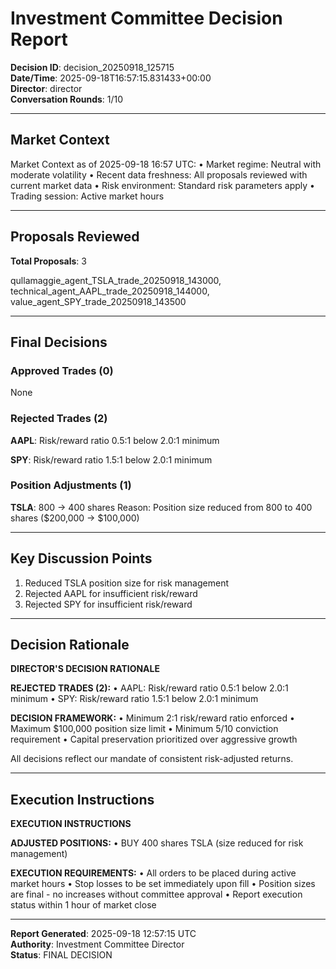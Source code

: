 # Investment Committee Decision Report

**Decision ID**: decision_20250918_125715  
**Date/Time**: 2025-09-18T16:57:15.831433+00:00  
**Director**: director  
**Conversation Rounds**: 1/10  

---

## Market Context

Market Context as of 2025-09-18 16:57 UTC:
• Market regime: Neutral with moderate volatility
• Recent data freshness: All proposals reviewed with current market data
• Risk environment: Standard risk parameters apply
• Trading session: Active market hours

---

## Proposals Reviewed

**Total Proposals**: 3

qullamaggie_agent_TSLA_trade_20250918_143000, technical_agent_AAPL_trade_20250918_144000, value_agent_SPY_trade_20250918_143500

---

## Final Decisions

### Approved Trades (0)

None

### Rejected Trades (2)

**AAPL**: Risk/reward ratio 0.5:1 below 2.0:1 minimum

**SPY**: Risk/reward ratio 1.5:1 below 2.0:1 minimum



### Position Adjustments (1)

**TSLA**: 800 → 400 shares
Reason: Position size reduced from 800 to 400 shares ($200,000 -> $100,000)



---

## Key Discussion Points

1. Reduced TSLA position size for risk management
2. Rejected AAPL for insufficient risk/reward
3. Rejected SPY for insufficient risk/reward


---

## Decision Rationale

**DIRECTOR'S DECISION RATIONALE**

**REJECTED TRADES (2):**
• AAPL: Risk/reward ratio 0.5:1 below 2.0:1 minimum
• SPY: Risk/reward ratio 1.5:1 below 2.0:1 minimum

**DECISION FRAMEWORK:**
• Minimum 2:1 risk/reward ratio enforced
• Maximum $100,000 position size limit
• Minimum 5/10 conviction requirement
• Capital preservation prioritized over aggressive growth

All decisions reflect our mandate of consistent risk-adjusted returns.

---

## Execution Instructions

**EXECUTION INSTRUCTIONS**

**ADJUSTED POSITIONS:**
• BUY 400 shares TSLA (size reduced for risk management)

**EXECUTION REQUIREMENTS:**
• All orders to be placed during active market hours
• Stop losses to be set immediately upon fill
• Position sizes are final - no increases without committee approval
• Report execution status within 1 hour of market close


---

**Report Generated**: 2025-09-18 12:57:15 UTC  
**Authority**: Investment Committee Director  
**Status**: FINAL DECISION  
